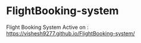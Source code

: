 # FlightBooking-system
Flight Booking System Active on : https://vishesh9277.github.io/FlightBooking-system/
